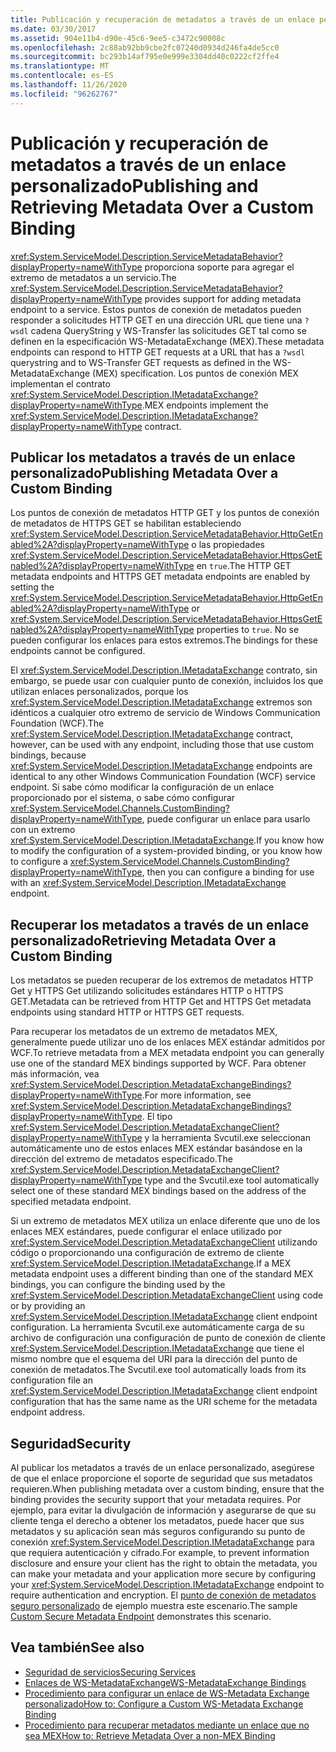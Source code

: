 ```yaml
---
title: Publicación y recuperación de metadatos a través de un enlace personalizado
ms.date: 03/30/2017
ms.assetid: 904e11b4-d90e-45c6-9ee5-c3472c90008c
ms.openlocfilehash: 2c88ab92bb9cbe2fc07240d0934d246fa4de5cc0
ms.sourcegitcommit: bc293b14af795e0e999e3304dd40c0222cf2ffe4
ms.translationtype: MT
ms.contentlocale: es-ES
ms.lasthandoff: 11/26/2020
ms.locfileid: "96262767"
---
```

# <a name="publishing-and-retrieving-metadata-over-a-custom-binding"></a><span data-ttu-id="0f962-102">Publicación y recuperación de metadatos a través de un enlace personalizado</span><span class="sxs-lookup"><span data-stu-id="0f962-102">Publishing and Retrieving Metadata Over a Custom Binding</span></span>

<span data-ttu-id="0f962-103"><xref:System.ServiceModel.Description.ServiceMetadataBehavior?displayProperty=nameWithType> proporciona soporte para agregar el extremo de metadatos a un servicio.</span><span class="sxs-lookup"><span data-stu-id="0f962-103">The <xref:System.ServiceModel.Description.ServiceMetadataBehavior?displayProperty=nameWithType> provides support for adding metadata endpoint to a service.</span></span> <span data-ttu-id="0f962-104">Estos puntos de conexión de metadatos pueden responder a solicitudes HTTP GET en una dirección URL que tiene una `?wsdl` cadena QueryString y WS-Transfer las solicitudes GET tal como se definen en la especificación WS-MetadataExchange (MEX).</span><span class="sxs-lookup"><span data-stu-id="0f962-104">These metadata endpoints can respond to HTTP GET requests at a URL that has a `?wsdl` querystring and to WS-Transfer GET requests as defined in the WS-MetadataExchange (MEX) specification.</span></span> <span data-ttu-id="0f962-105">Los puntos de conexión MEX implementan el contrato <xref:System.ServiceModel.Description.IMetadataExchange?displayProperty=nameWithType>.</span><span class="sxs-lookup"><span data-stu-id="0f962-105">MEX endpoints implement the <xref:System.ServiceModel.Description.IMetadataExchange?displayProperty=nameWithType> contract.</span></span>  
  
## <a name="publishing-metadata-over-a-custom-binding"></a><span data-ttu-id="0f962-106">Publicar los metadatos a través de un enlace personalizado</span><span class="sxs-lookup"><span data-stu-id="0f962-106">Publishing Metadata Over a Custom Binding</span></span>  

 <span data-ttu-id="0f962-107">Los puntos de conexión de metadatos HTTP GET y los puntos de conexión de metadatos de HTTPS GET se habilitan estableciendo <xref:System.ServiceModel.Description.ServiceMetadataBehavior.HttpGetEnabled%2A?displayProperty=nameWithType> o las propiedades <xref:System.ServiceModel.Description.ServiceMetadataBehavior.HttpsGetEnabled%2A?displayProperty=nameWithType> en `true`.</span><span class="sxs-lookup"><span data-stu-id="0f962-107">The HTTP GET metadata endpoints and HTTPS GET metadata endpoints are enabled by setting the <xref:System.ServiceModel.Description.ServiceMetadataBehavior.HttpGetEnabled%2A?displayProperty=nameWithType> or <xref:System.ServiceModel.Description.ServiceMetadataBehavior.HttpsGetEnabled%2A?displayProperty=nameWithType> properties to `true`.</span></span> <span data-ttu-id="0f962-108">No se pueden configurar los enlaces para estos extremos.</span><span class="sxs-lookup"><span data-stu-id="0f962-108">The bindings for these endpoints cannot be configured.</span></span>  
  
 <span data-ttu-id="0f962-109">El <xref:System.ServiceModel.Description.IMetadataExchange> contrato, sin embargo, se puede usar con cualquier punto de conexión, incluidos los que utilizan enlaces personalizados, porque los <xref:System.ServiceModel.Description.IMetadataExchange> extremos son idénticos a cualquier otro extremo de servicio de Windows Communication Foundation (WCF).</span><span class="sxs-lookup"><span data-stu-id="0f962-109">The <xref:System.ServiceModel.Description.IMetadataExchange> contract, however, can be used with any endpoint, including those that use custom bindings, because <xref:System.ServiceModel.Description.IMetadataExchange> endpoints are identical to any other Windows Communication Foundation (WCF) service endpoint.</span></span> <span data-ttu-id="0f962-110">Si sabe cómo modificar la configuración de un enlace proporcionado por el sistema, o sabe cómo configurar <xref:System.ServiceModel.Channels.CustomBinding?displayProperty=nameWithType>, puede configurar un enlace para usarlo con un extremo <xref:System.ServiceModel.Description.IMetadataExchange>.</span><span class="sxs-lookup"><span data-stu-id="0f962-110">If you know how to modify the configuration of a system-provided binding, or you know how to configure a <xref:System.ServiceModel.Channels.CustomBinding?displayProperty=nameWithType>, then you can configure a binding for use with an <xref:System.ServiceModel.Description.IMetadataExchange> endpoint.</span></span>  
  
## <a name="retrieving-metadata-over-a-custom-binding"></a><span data-ttu-id="0f962-111">Recuperar los metadatos a través de un enlace personalizado</span><span class="sxs-lookup"><span data-stu-id="0f962-111">Retrieving Metadata Over a Custom Binding</span></span>  

 <span data-ttu-id="0f962-112">Los metadatos se pueden recuperar de los extremos de metadatos HTTP Get y HTTPS Get utilizando solicitudes estándares HTTP o HTTPS GET.</span><span class="sxs-lookup"><span data-stu-id="0f962-112">Metadata can be retrieved from HTTP Get and HTTPS Get metadata endpoints using standard HTTP or HTTPS GET requests.</span></span>  
  
 <span data-ttu-id="0f962-113">Para recuperar los metadatos de un extremo de metadatos MEX, generalmente puede utilizar uno de los enlaces MEX estándar admitidos por WCF.</span><span class="sxs-lookup"><span data-stu-id="0f962-113">To retrieve metadata from a MEX metadata endpoint you can generally use one of the standard MEX bindings supported by WCF.</span></span> <span data-ttu-id="0f962-114">Para obtener más información, vea <xref:System.ServiceModel.Description.MetadataExchangeBindings?displayProperty=nameWithType>.</span><span class="sxs-lookup"><span data-stu-id="0f962-114">For more information, see <xref:System.ServiceModel.Description.MetadataExchangeBindings?displayProperty=nameWithType>.</span></span> <span data-ttu-id="0f962-115">El tipo <xref:System.ServiceModel.Description.MetadataExchangeClient?displayProperty=nameWithType> y la herramienta Svcutil.exe seleccionan automáticamente uno de estos enlaces MEX estándar basándose en la dirección del extremo de metadatos especificado.</span><span class="sxs-lookup"><span data-stu-id="0f962-115">The <xref:System.ServiceModel.Description.MetadataExchangeClient?displayProperty=nameWithType> type and the Svcutil.exe tool automatically select one of these standard MEX bindings based on the address of the specified metadata endpoint.</span></span>  
  
 <span data-ttu-id="0f962-116">Si un extremo de metadatos MEX utiliza un enlace diferente que uno de los enlaces MEX estándares, puede configurar el enlace utilizado por <xref:System.ServiceModel.Description.MetadataExchangeClient> utilizando código o proporcionando una configuración de extremo de cliente <xref:System.ServiceModel.Description.IMetadataExchange>.</span><span class="sxs-lookup"><span data-stu-id="0f962-116">If a MEX metadata endpoint uses a different binding than one of the standard MEX bindings, you can configure the binding used by the <xref:System.ServiceModel.Description.MetadataExchangeClient> using code or by providing an <xref:System.ServiceModel.Description.IMetadataExchange> client endpoint configuration.</span></span> <span data-ttu-id="0f962-117">La herramienta Svcutil.exe automáticamente carga de su archivo de configuración una configuración de punto de conexión de cliente <xref:System.ServiceModel.Description.IMetadataExchange> que tiene el mismo nombre que el esquema del URI para la dirección del punto de conexión de metadatos.</span><span class="sxs-lookup"><span data-stu-id="0f962-117">The Svcutil.exe tool automatically loads from its configuration file an <xref:System.ServiceModel.Description.IMetadataExchange> client endpoint configuration that has the same name as the URI scheme for the metadata endpoint address.</span></span>  
  
## <a name="security"></a><span data-ttu-id="0f962-118">Seguridad</span><span class="sxs-lookup"><span data-stu-id="0f962-118">Security</span></span>  

 <span data-ttu-id="0f962-119">Al publicar los metadatos a través de un enlace personalizado, asegúrese de que el enlace proporcione el soporte de seguridad que sus metadatos requieren.</span><span class="sxs-lookup"><span data-stu-id="0f962-119">When publishing metadata over a custom binding, ensure that the binding provides the security support that your metadata requires.</span></span> <span data-ttu-id="0f962-120">Por ejemplo, para evitar la divulgación de información y asegurarse de que su cliente tenga el derecho a obtener los metadatos, puede hacer que sus metadatos y su aplicación sean más seguros configurando su punto de conexión <xref:System.ServiceModel.Description.IMetadataExchange> para que requiera autenticación y cifrado.</span><span class="sxs-lookup"><span data-stu-id="0f962-120">For example, to prevent information disclosure and ensure your client has the right to obtain the metadata, you can make your metadata and your application more secure by configuring your <xref:System.ServiceModel.Description.IMetadataExchange> endpoint to require authentication and encryption.</span></span> <span data-ttu-id="0f962-121">El [punto de conexión de metadatos seguro personalizado](../samples/custom-secure-metadata-endpoint.md) de ejemplo muestra este escenario.</span><span class="sxs-lookup"><span data-stu-id="0f962-121">The sample [Custom Secure Metadata Endpoint](../samples/custom-secure-metadata-endpoint.md) demonstrates this scenario.</span></span>  
  
## <a name="see-also"></a><span data-ttu-id="0f962-122">Vea también</span><span class="sxs-lookup"><span data-stu-id="0f962-122">See also</span></span>

- [<span data-ttu-id="0f962-123">Seguridad de servicios</span><span class="sxs-lookup"><span data-stu-id="0f962-123">Securing Services</span></span>](../securing-services.md)
- [<span data-ttu-id="0f962-124">Enlaces de WS-MetadataExchange</span><span class="sxs-lookup"><span data-stu-id="0f962-124">WS-MetadataExchange Bindings</span></span>](ws-metadataexchange-bindings.md)
- [<span data-ttu-id="0f962-125">Procedimiento para configurar un enlace de WS-Metadata Exchange personalizado</span><span class="sxs-lookup"><span data-stu-id="0f962-125">How to: Configure a Custom WS-Metadata Exchange Binding</span></span>](how-to-configure-a-custom-ws-metadata-exchange-binding.md)
- [<span data-ttu-id="0f962-126">Procedimiento para recuperar metadatos mediante un enlace que no sea MEX</span><span class="sxs-lookup"><span data-stu-id="0f962-126">How to: Retrieve Metadata Over a non-MEX Binding</span></span>](how-to-retrieve-metadata-over-a-non-mex-binding.md)
